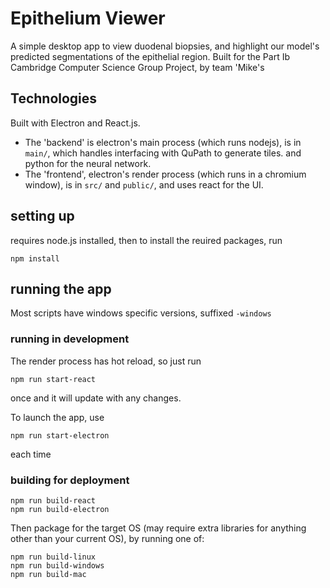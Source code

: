 # Epithelium Viewer
A simple desktop app to view duodenal biopsies, and highlight our model's predicted segmentations of the epithelial region.
Built for the Part Ib Cambridge Computer Science Group Project, by team 'Mike's

## Technologies
Built with Electron and React.js.

- The 'backend' is electron's main process (which runs nodejs), is in `main/`, which handles interfacing with QuPath to generate tiles. and python for the neural network.
- The 'frontend', electron's render process (which runs in a chromium window), is in `src/` and `public/`, and uses react for the UI.


## setting up
requires node.js installed, then to install the reuired packages, run
```
npm install
```

## running the app
Most scripts have windows specific versions, suffixed `-windows`

### running in development
The render process has hot reload, so just run
```
npm run start-react
```
once and it will update with any changes.


To launch the app, use

```
npm run start-electron
```
each time

### building for deployment
```
npm run build-react
npm run build-electron
```
Then package for the target OS (may require extra libraries for anything other than your current OS), by running one of:
```
npm run build-linux
npm run build-windows
npm run build-mac
```
